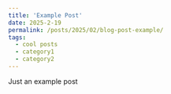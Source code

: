 ```yaml
---
title: 'Example Post'
date: 2025-2-19
permalink: /posts/2025/02/blog-post-example/
tags:
  - cool posts
  - category1
  - category2
---
```


Just an example post

<!-- 

Headings are cool
======

You can have many headings
======

Aren't headings cool?
------

-->
